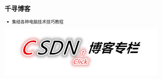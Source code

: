## **千寻博客**

- 集结各种电脑技术技巧教程 

[![CSDN](/images/technology_csdn.jpg)](https://blog.csdn.net/huqianxun)

